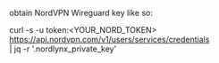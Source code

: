 
obtain NordVPN Wireguard key like so:

curl -s -u token:<YOUR_NORD_TOKEN> \
  https://api.nordvpn.com/v1/users/services/credentials \
| jq -r '.nordlynx_private_key'
